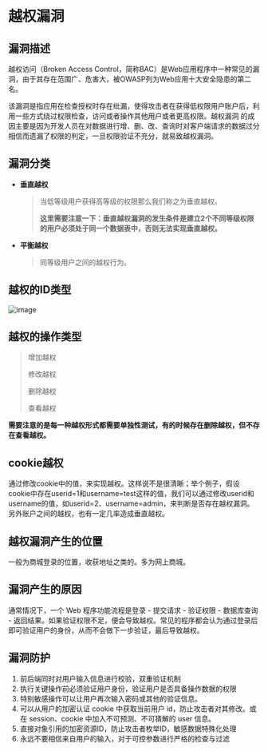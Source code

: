 # 越权漏洞
## 漏洞描述
越权访问（Broken Access Control，简称BAC）是Web应用程序中一种常见的漏洞，由于其存在范围广、危害大，被OWASP列为Web应用十大安全隐患的第二名。

该漏洞是指应用在检查授权时存在纰漏，使得攻击者在获得低权限用户账户后，利用一些方式绕过权限检查，访问或者操作其他用户或者更高权限。越权漏洞
的成因主要是因为开发人员在对数据进行增、删、改、查询时对客户端请求的数据过分相信而遗漏了权限的判定，一旦权限验证不充分，就易致越权漏洞。
## 漏洞分类
- **垂直越权**

  > 当低等级用户获得高等级的权限那么我们称之为垂直越权。
  >
  > **这里需要注意一下：垂直越权漏洞的发生条件是建立2个不同等级权限的用户必须处于同一个数据表中，否则无法实现垂直越权。**

  

- **平衡越权**

  > 同等级用户之间的越权行为。
 ## 越权的ID类型

![image](https://user-images.githubusercontent.com/71583369/145043753-9fd2a504-c6c3-476b-8998-ed5242621ffd.png)

## 越权的操作类型

  > 增加越权
  >
  > 修改越权
  >
  > 删除越权
  >
  > 查看越权

**需要注意的是每一种越权形式都需要单独性测试，有的时候存在删除越权，但不存在查看越权。**

## cookie越权
通过修改cookie中的值，来实现越权。这样说不是很清晰；举个例子，假设cookie中存在userid=1和username=test这样的值，我们可以通过修改userid和username的值，如userid=2、username=admin，来判断是否存在越权漏洞。另外账户之间的越权，也有一定几率造成垂直越权。
## 越权漏洞产生的位置

一般为商城登录的位置，收获地址之类的。多为网上商城。

## 漏洞产生的原因

通常情况下，一个 Web 程序功能流程是登录 - 提交请求 - 验证权限 - 数据库查询 - 返回结果。如果验证权限不足，便会导致越权。常见的程序都会认为通过登录后即可验证用户的身份，从而不会做下一步验证，最后导致越权。

## 漏洞防护
1. 前后端同时对用户输入信息进行校验，双重验证机制
2. 执行关键操作前必须验证用户身份，验证用户是否具备操作数据的权限
3. 特别敏感操作可以让用户再次输入密码或其他的验证信息。
4. 可以从用户的加密认证 cookie 中获取当前用户 id，防止攻击者对其修改。或在 session、cookie 中加入不可预测、不可猜解的 user 信息。
5. 直接对象引用的加密资源ID，防止攻击者枚举ID，敏感数据特殊化处理
6. 永远不要相信来自用户的输入，对于可控参数进行严格的检查与过滤










